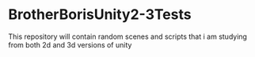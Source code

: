 # BrotherBorisUnity2-3Tests
This repository will contain random scenes and scripts that i am studying from both 2d and 3d versions of unity

